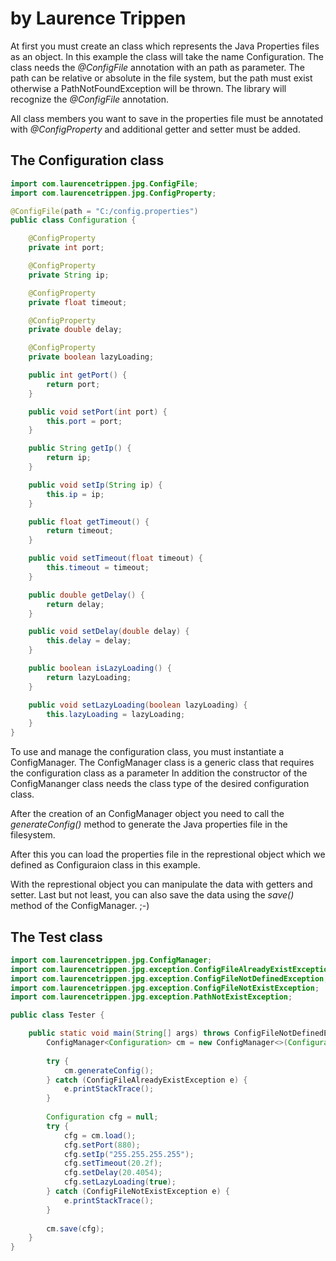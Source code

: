 # by Laurence Trippen

At first you must create an class which represents the 
Java Properties files as an object. In this example the class will take the name Configuration.
The class needs the *@ConfigFile* annotation with an path as parameter.
The path can be relative or absolute in the file system, but the path
must exist otherwise a PathNotFoundException will be thrown.
The library will recognize the *@ConfigFile* annotation.

All class members you want to save in the properties file must be annotated
with *@ConfigProperty* and additional getter and setter must be added.

## The Configuration class

```java
import com.laurencetrippen.jpg.ConfigFile;
import com.laurencetrippen.jpg.ConfigProperty;

@ConfigFile(path = "C:/config.properties")
public class Configuration {

	@ConfigProperty
	private int port;

	@ConfigProperty
	private String ip;

	@ConfigProperty
	private float timeout;

	@ConfigProperty
	private double delay;

	@ConfigProperty
	private boolean lazyLoading;

	public int getPort() {
		return port;
	}

	public void setPort(int port) {
		this.port = port;
	}

	public String getIp() {
		return ip;
	}

	public void setIp(String ip) {
		this.ip = ip;
	}

	public float getTimeout() {
		return timeout;
	}

	public void setTimeout(float timeout) {
		this.timeout = timeout;
	}

	public double getDelay() {
		return delay;
	}

	public void setDelay(double delay) {
		this.delay = delay;
	}

	public boolean isLazyLoading() {
		return lazyLoading;
	}

	public void setLazyLoading(boolean lazyLoading) {
		this.lazyLoading = lazyLoading;
	}
}
```

To use and manage the configuration class, you must instantiate a ConfigManager.
The ConfigManager class is a generic class that requires the configuration class as a parameter
In addition the constructor of the ConfigMananger class needs the class type 
of the desired configuration class.

After the creation of an ConfigManager object you need to call the
*generateConfig()* method to generate the Java properties file in
the filesystem.

After this you can load the properties file in the represtional object
which we defined as Configuraion class in this example.

With the represtional object you can manipulate the data with getters and setter. 
Last but not least, you can also save the data using the *save()* method
of the ConfigManager. ;-)

## The Test class
```java
import com.laurencetrippen.jpg.ConfigManager;
import com.laurencetrippen.jpg.exception.ConfigFileAlreadyExistException;
import com.laurencetrippen.jpg.exception.ConfigFileNotDefinedException;
import com.laurencetrippen.jpg.exception.ConfigFileNotExistException;
import com.laurencetrippen.jpg.exception.PathNotExistException;

public class Tester {

	public static void main(String[] args) throws ConfigFileNotDefinedException, PathNotExistException {
		ConfigManager<Configuration> cm = new ConfigManager<>(Configuration.class);
		
		try {
			cm.generateConfig();
		} catch (ConfigFileAlreadyExistException e) {
			e.printStackTrace();
		}
		
		Configuration cfg = null;
		try {
			cfg = cm.load();
			cfg.setPort(880);
			cfg.setIp("255.255.255.255");
			cfg.setTimeout(20.2f);
			cfg.setDelay(20.4054);
			cfg.setLazyLoading(true);
		} catch (ConfigFileNotExistException e) {
			e.printStackTrace();
		}		
		
		cm.save(cfg);
	}
}
```
